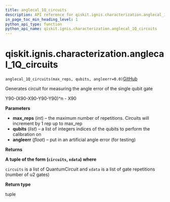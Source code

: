 ```yaml
---
title: anglecal_1Q_circuits
description: API reference for qiskit.ignis.characterization.anglecal_1Q_circuits
in_page_toc_min_heading_level: 1
python_api_type: function
python_api_name: qiskit.ignis.characterization.anglecal_1Q_circuits
---
```


# qiskit.ignis.characterization.anglecal\_1Q\_circuits

<span id="qiskit.ignis.characterization.anglecal_1Q_circuits" />

`anglecal_1Q_circuits(max_reps, qubits, angleerr=0.0)`[GitHub](https://github.com/qiskit-community/qiskit-ignis/tree/stable/0.7/qiskit/ignis/characterization/gates/circuits.py "view source code")

Generates circuit for measuring the angle error of the single qubit gate

Y90-(X90-X90-Y90-Y90)^n - X90

**Parameters**

*   **max\_reps** (*int*) – the maximum number of repetitions. Circuits will increment by 1 rep up to max\_rep
*   **qubits** (*list*) – a list of integers indices of the qubits to perform the calibration on
*   **angleerr** (*float*) – put in an artificial angle error (for testing)

**Returns**

**A tuple of the form (`circuits`, `xdata`) where**

`circuits` is a list of QuantumCircuit and `xdata` is a list of gate repetitions (number of u2 gates)

**Return type**

tuple

